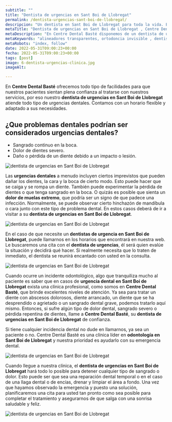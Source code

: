 ```yaml
---
subtitle: ""
title: "Dentista de urgencias en Sant Boi de Llobregat"
permalink: /dentista-urgencias-sant-boi-de-llobregat/
descripcion: "Un dentista en Sant Boi de Llobregat para toda la vida. En Centre Dental Basté queremos brindarle nuestra experiencia al servicio de nuestros pacientes."
metaTitle: "Dentista de urgencias en Sant Boi de Llobregat , Centre Dental Baste"
metaDescription: "En Centre Dental Basté disponemos de un dentista de urgencias en Sant Boi de Llobregat que atiende todo tipo de urgencias dentales." 
metaKeywords: "alineadores transparentes, ortodoncia invisible , dentista, santboi"
metaRobots: "index, follow"
date: 2022-05-31T09:00:23+00:00
fecha: 2022-05-31T09:00:23+00:00
tags: [post]
image: 6-dentista-urgencias-clinica.jpg
imageAlt: 

---
```




En **Centre Dental Basté** ofrecemos todo tipo de facilidades para que nuestros pacientes sientan plena confianza al tratarse con nuestros servicios, por eso nuestro **dentista de urgencias en Sant Boi de Llobregat** atiende todo tipo de urgencias dentales. Contamos con un horario flexible y adaptado a sus necesidades.

## ¿Que problemas dentales podrían ser considerados urgencias dentales?

- Sangrado continuo en la boca.  
- Dolor de dientes severo.  
- Daño o pérdida de un diente debido a un impacto o lesión.

![dentista de urgencias en Sant Boi de Llobregat](/assets/static/images/blog/blog-inner/dentista-urgencias-dentales.jpg)

Las **urgencias dentales** a menudo incluyen ciertos imprevistos que pueden dañar los dientes, la cara y la boca de cierto modo. Esto puede hacer que se caiga y se rompa un diente. También puede experimentar la pérdida de dientes o que tenga sangrado en la boca. O quizás es posible que sienta un **dolor de muelas extremo**, que podría ser un signo de que padece una infección. Normalmente, se puede observar cierto hinchazón de mandíbula o cara junto con este tipo de problema dental. En estos casos deberá de ir a visitar a su **dentista de urgencias en Sant Boi de Llobregat**.

![dentista de urgencias en Sant Boi de Llobregat](/assets/static/images/blog/blog-inner/dentista-urgencias-fractura.jpg)

En el caso de que necesite un **dentistas de urgencia en Sant Boi de Llobregat**, puede llamarnos en los horarios que encontrará en nuestra web. Le buscaremos una cita con el **dentista de urgencias**, él será quien evalúe la situación y decidirá qué hacer. Si realmente necesita que lo traten de inmediato, el dentista se reunirá encantado con usted en la consulta.

![dentista de urgencias en Sant Boi de Llobregat](/assets/static/images/blog/blog-inner/dentista-urgencias-clinica.jpg)

Cuando ocurre un incidente odontológico, algo que tranquiliza mucho al paciente es saber que en casos de **urgencia dental en Sant Boi de Llobregat** exista una clínica profesional, como somos en **Centre Dental Basté**, que brinde excelentes niveles de atención. Ya sea para tratar un diente con abscesos dolorosos, diente arrancado, un diente que se ha desprendido o agrietado o un sangrado dental grave, podemos tratarlo aquí mismo. Entonces, si sufre algún tipo de dolor dental, sangrado severo o pérdida repentina de dientes, llame a **Centre Dental Basté**, su **dentista de urgencias en Sant Boi de Llobregat** de confianza.

Si tiene cualquier incidencia dental no dude en llamarnos, ya sea un paciente o no. Centre Dental Basté es una clínica líder en **odontología en Sant Boi de Llobregat** y nuestra prioridad es ayudarlo con su emergencia dental.

![dentista de urgencias en Sant Boi de Llobregat](/assets/static/images/blog/blog-inner/dentista-urgencia-absceso.jpg)

Cuando llegue a nuestra clínica, el **dentista de urgencias en Sant Boi de Llobregat** hará todo lo posible para detener cualquier tipo de sangrado o dolor. Esto puede ser que sea una reparación dental temporal o en el caso de una llaga dental o de encías, drenar y limpiar el área a fondo. Una vez que hayamos observado la emergencia y puesto una solución, planificaremos una cita para usted tan pronto como sea posible para completar el tratamiento y asegurarnos de que salga con una sonrisa saludable y feliz.

![dentista de urgencias en Sant Boi de Llobregat](/assets/static/images/blog/blog-inner/dentista-urgencias.jpg)
